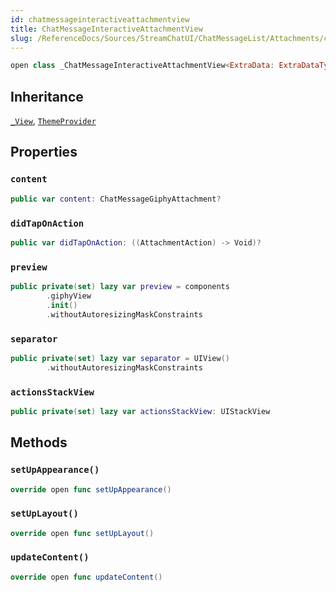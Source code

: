 ```yaml
---
id: chatmessageinteractiveattachmentview 
title: ChatMessageInteractiveAttachmentView
slug: /ReferenceDocs/Sources/StreamChatUI/ChatMessageList/Attachments/chatmessageinteractiveattachmentview
---
```


``` swift
open class _ChatMessageInteractiveAttachmentView<ExtraData: ExtraDataTypes>: _View, ThemeProvider 
```

## Inheritance

[`_View`](../../CommonViews/_View), [`ThemeProvider`](../../Utils/ThemeProvider)

## Properties

### `content`

``` swift
public var content: ChatMessageGiphyAttachment? 
```

### `didTapOnAction`

``` swift
public var didTapOnAction: ((AttachmentAction) -> Void)?
```

### `preview`

``` swift
public private(set) lazy var preview = components
        .giphyView
        .init()
        .withoutAutoresizingMaskConstraints
```

### `separator`

``` swift
public private(set) lazy var separator = UIView()
        .withoutAutoresizingMaskConstraints
```

### `actionsStackView`

``` swift
public private(set) lazy var actionsStackView: UIStackView 
```

## Methods

### `setUpAppearance()`

``` swift
override open func setUpAppearance() 
```

### `setUpLayout()`

``` swift
override open func setUpLayout() 
```

### `updateContent()`

``` swift
override open func updateContent() 
```
